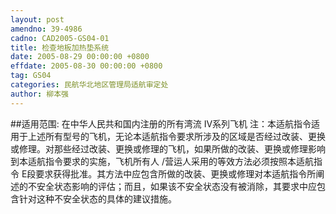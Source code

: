 ```yaml
---
layout: post
amendno: 39-4986
cadno: CAD2005-GS04-01
title: 检查地板加热垫系统
date: 2005-08-29 00:00:00 +0800
effdate: 2005-08-30 00:00:00 +0800
tag: GS04
categories: 民航华北地区管理局适航审定处
author: 柳本强
---
```


##适用范围:
在中华人民共和国内注册的所有湾流 IV系列飞机
注：本适航指令适用于上述所有型号的飞机，无论本适航指令要求所涉及的区域是否经过改装、更换或修理。对那些经过改装、更换或修理的飞机，如果所做的改装、更换或修理影响到本适航指令要求的实施，飞机所有人 /营运人采用的等效方法必须按照本适航指令 E段要求获得批准。其方法中应包含所做的改装、更换或修理对本适航指令所阐述的不安全状态影响的评估；而且，如果该不安全状态没有被消除，其要求中应包含针对这种不安全状态的具体的建议措施。

